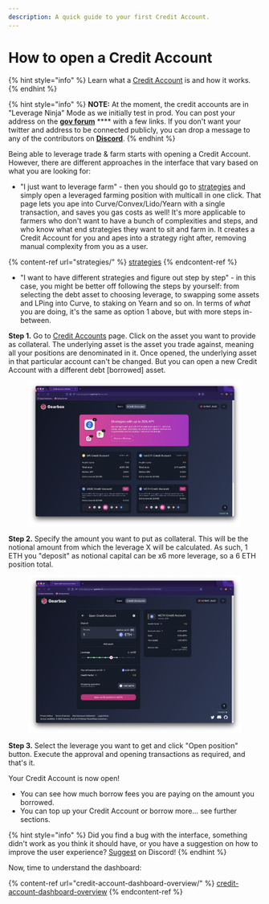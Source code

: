 ```yaml
---
description: A quick guide to your first Credit Account.
---
```


# How to open a Credit Account

{% hint style="info" %}
Learn what a [Credit Account](../overview/credit-account/) is and how it works.
{% endhint %}

{% hint style="info" %}
**NOTE:** At the moment, the credit accounts are in "Leverage Ninja" Mode as we initially test in prod. You can post your address on the [**gov forum**](https://gov.gearbox.fi/t/gip-21-leverage-ninja-mode-limits-for-v2/1572/11) **** with a few links. If you don't want your twitter and address to be connected publicly, you can drop a message to any of the contributors on [**Discord**](https://discord.com/invite/gearbox).  &#x20;
{% endhint %}

Being able to leverage trade & farm starts with opening a Credit Account. However, there are different approaches in the interface that vary based on what you are looking for:

* "I just want to leverage farm" - then you should go to [strategies](strategies/ "mention") and simply open a leveraged farming position with multicall in one click. That page lets you ape into Curve/Convex/Lido/Yearn with a single transaction, and saves you gas costs as well! It's more applicable to farmers who don't want to have a bunch of complexities and steps, and who know what end strategies they want to sit and farm in. It creates a Credit Account for you and apes into a strategy right after, removing manual complexity from you as a user.

{% content-ref url="strategies/" %}
[strategies](strategies/)
{% endcontent-ref %}

* "I want to have different strategies and figure out step by step" - in this case, you might be better off following the steps by yourself: from selecting the debt asset to choosing leverage, to swapping some assets and LPing into Curve, to staking on Yearn and so on. In terms of _what_ you are doing, it's the same as option 1 above, but with more steps in-between.

**Step 1.** Go to [Credit Accounts](https://app.beta.gearbox.fi/accounts/) page. Click on the asset you want to provide as collateral. The underlying asset is the asset you trade against, meaning all your positions are denominated in it. Once opened, the underlying asset in that particular account can't be changed. But you can open a new Credit Account with a different debt \[borrowed] asset.&#x20;

<figure><img src="../.gitbook/assets/Screenshot 2022-10-19 at 13.27.08.png" alt=""><figcaption></figcaption></figure>

**Step 2.** Specify the amount you want to put as collateral. This will be the notional amount from which the leverage X will be calculated. As such, 1 ETH you "deposit" as notional capital can be x6 more leverage, so a 6 ETH position total.

<figure><img src="../.gitbook/assets/Screenshot 2022-10-19 at 13.29.11 (1).png" alt=""><figcaption></figcaption></figure>

**Step 3.** Select the leverage you want to get and click "Open position" button. Execute the approval and opening transactions as required, and that's it.

Your Credit Account is now open!&#x20;

* You can see how much borrow fees you are paying on the amount you borrowed.
* You can top up your Credit Account or borrow more... see further sections.

{% hint style="info" %}
Did you find a bug with the interface, something didn't work as you think it should have, or you have a suggestion on how to improve the user experience? [Suggest](https://discord.gg/hF3QvX2vgt) on Discord!
{% endhint %}

Now, time to understand the dashboard:

{% content-ref url="credit-account-dashboard-overview/" %}
[credit-account-dashboard-overview](credit-account-dashboard-overview/)
{% endcontent-ref %}
